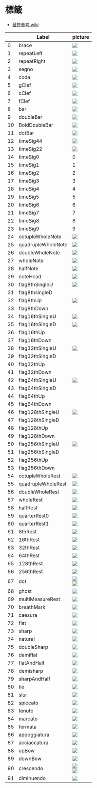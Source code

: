 標籤
===
* [音符參考 wiki](https://en.wikipedia.org/wiki/List_of_musical_symbols#Time_signatures)

|     | Label              | picture                                       |
| --- | ------------------ | --------------------------------------------- |
| 0   | brace              | ![](png/brace.png)                            |
| 1   | repeatLeft         | ![](png/repeatL.png)                          |
| 2   | repeatRight        | ![](png/repeatR.png)                          |
| 3   | segno              | ![](png/Segno.png)                            |
| 4   | coda               | ![](png/coda.png)                             |
| 5   | gClef              | ![](png/Gclef.png)                            |
| 6   | cClef              | ![](png/Cclef.png)                            |
| 7   | fClef              | ![](png/Fclef.png)                            |
| 8   | bar                | ![](png/bar.png)                              |
| 9   | doubleBar          | ![](png/doublebar.png)                        |
| 10  | BoldDoubleBar      | ![](png/boldDoubleBar.png)                    |
| 11  | dotBar             | ![](png/dotBar.png)                           |
| 12  | timeSig44          | ![](png/timeSig0.png)                         |
| 13  | timeSig22          | ![](png/timeSig1.png)                         |
| 14  | timeSig0           | 0                                             |
| 15  | timeSig1           | 1                                             |
| 16  | timeSig2           | 2                                             |
| 17  | timeSig3           | 3                                             |
| 18  | timeSig4           | 4                                             |
| 19  | timeSig5           | 5                                             |
| 20  | timeSig6           | 6                                             |
| 21  | timeSig7           | 7                                             |
| 22  | timeSig8           | 8                                             |
| 23  | timeSig9           | 9                                             |
| 24  | octupleWholeNote   | ![](png/octwholenote.png)                     |
| 25  | quadrupleWholeNote | ![](png/quadwholenote.png)                    |
| 26  | doubleWholeNote    | ![](png/doublewholenote.png)                  |
| 27  | wholeNote          | ![](png/wholenote.png)                        |
| 28  | halfNote           | ![](png/halfnotehead.png)                     |
| 29  | noteHead           | ![](png/headnote.png)                         |
| 30  | flag8thSingleU     | ![](png/flag8th.png)                          |
| 31  | flag8thsingleD     |
| 32  | flag8thUp          | ![](png/mflag8th.png)                         |
| 33  | flag8thDown        |
| 34  | flag16thSingleU    | ![](png/flag16th.png)                         |
| 35  | flag16thSingleD    |![](png/flag16thD.png)
| 36  | flag16thUp         |
| 37  | flag16thDown       |
| 38  | flag32thSingleU    | ![](png/flag32th.png)                         |
| 39  | flag32thSingleD    |
| 40  | flag32thUp         |
| 41  | flag32thDown       |
| 42  | flag64thSingleU    | ![](png/flag64th.png)                         |
| 43  | flag64thSingleD    |
| 44  | flag64thUp         |
| 45  | flag64thDown       |
| 46  | flag128thSingleU   | ![](png/flag128th.png)                        |
| 47  | flag128thSingleD   |
| 48  | flag128thUp        |
| 49  | flag128thDown      |
| 50  | flag256thSingleU   | ![](png/flag256th.png)                        |
| 51  | flag256thSingleD   |
| 52  | flag256thUp        |
| 53  | flag256thDown      |
| 54  | octupleWholeRest   | ![](png/octuplewholerest.png)                 |
| 55  | quadrupleWholeRest | ![](png/quadruplewholerest.png)               |
| 56  | doubleWholeRest    | ![](png/doublewholerest.png)                  |
| 57  | wholeRest          | ![](png/halfRest.png)                         |
| 58  | halfRest           | ![](png/halfRest.png)                         |
| 59  | quarterRest0       | ![](png/quarterRest0.png)                     |
| 60  | quarterRest1       | ![](png/quarterRest1.png)                     |
| 61  | 8thRest            | ![](png/rest8th.png)                          |
| 62  | 16thRest           | ![](png/rest16th.png)                         |
| 63  | 32thRest           | ![](png/rest32th.png)                         |
| 64  | 64thRest           | ![](png/rest64th.png)                         |
| 65  | 128thRest          | ![](png/rest128th.png)                        |
| 66  | 256thRest          | ![](png/rest256th.png)                        |
| 67  | dot                | ![](png/dotnote.png)<br>![](png/staccato.png) |
| 68  | ghost              | ![](png/Ghost_note.png)                       |
| 69  | multiMeasureRest   | ![](png/measurerest.png)                      |
| 70  | breathMark         | ![](png/breath.png)                           |
| 71  | caesura            | ![](png/caesura.png)                          |
| 72  | flat               | ![](png/flat.png)                             |
| 73  | sharp              | ![](png/sharp.png)                            |
| 74  | natural            | ![](png/natural.png)                          |
| 75  | doubleSharp        | ![](png/doublesharp.png)                      |
| 76  | demiflat           | ![](png/demiflat.png)                         |
| 77  | flatAndHalf        | ![](png/flatAndhalf.png)                      |
| 78  | demisharp          | ![](png/demisharp.png)                        |
| 79  | sharpAndHalf       | ![](png/sharpAndhalf.png)                     |
| 80  | tie                | ![](png/tie.png)                              |
| 81  | slur               | ![](png/slur.png)                             |
| 82  | spiccato           | ![](png/spiccato.png)                         |
| 83  | tenuto             | ![](png/tenuto.png)                           |
| 84  | marcato            | ![](png/marcato.png)                          |
| 85  | fermata            | ![](png/fermata.png)                          |
| 86  | appoggiatura       | ![](png/appoggiatura.png)                     |
| 87  | acciaccatura       | ![](png/acciaccatura.png)                     |
| 88  | upBow              | ![](png/upbow.png)                            |
| 89  | downBow            | ![](png/downbow.png)                          |
| 90  | crescendo          | ![](png/accent.png)<br>![](png/crescendo.png) |
| 91  | diminuendo         | ![](png/diminuendo.png)                       |




